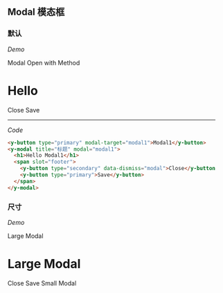 <div style="overflow: auto;height: 700px;padding: 12px;">

## Modal 模态框
>

### 默认

*Demo*

<y-row class="demo-modal">
  <y-col :md="12">
    <y-button type="primary" modal-target="modal1">Modal</y-button>
    <y-button type="success" @click="openModal">Open with Method</y-button>
    <y-modal
      ref="modal1"
      title="标题"
      modal="modal1"
      @show="handleShow"
      @shown="handleShown"
      @hide="handleHide"
      @hidden="handleHidden"
    >
      <h1>Hello</h1>
      <span slot="footer">
        <y-button type="secondary" data-dismiss="modal">Close</y-button>
        <y-button type="primary">Save</y-button>
      </span>
    </y-modal>
  </y-col>
</y-row>

---

*Code*

```html
<y-button type="primary" modal-target="modal1">Modal1</y-button>
<y-modal title="标题" modal="modal1">
  <h1>Hello Modal1</h1>
  <span slot="footer">
    <y-button type="secondary" data-dismiss="modal">Close</y-button>
    <y-button type="primary">Save</y-button>
  </span>
</y-modal>
```

### 尺寸

*Demo*

<y-row class="demo-modal">
  <y-col :md="3">
    <y-button type="primary" modal-target="largeModal">Large Modal</y-button>
    <y-modal title="标题" modal="largeModal" size="lg">
      <h1>Large Modal</h1>
      <span slot="footer">
        <y-button type="secondary" data-dismiss="modal">Close</y-button>
        <y-button type="primary">Save</y-button>
      </span>
    </y-modal>
  </y-col>
  <y-col :md="3">
    <y-button type="primary" modal-target="smallModal">Small Modal</y-button>
    <y-modal title="标题" modal="smallModal" size="sm">
      <h1>Small Modal</h1>
      <span slot="footer">
        <y-button type="secondary" data-dismiss="modal">Close</y-button>
        <y-button type="primary">Save</y-button>
      </span>
    </y-modal>
  </y-col>
</y-row>

---

*Code*

```html
<y-button type="primary" modal-target="largeModal">Large Modal</y-button>
<y-modal title="标题" modal="largeModal" size="lg">
  <h1>Large Modal</h1>
  <span slot="footer">
    <y-button type="secondary" data-dismiss="modal">Close</y-button>
    <y-button type="primary">Save</y-button>
  </span>
</y-modal>
<y-button type="primary" modal-target="smallModal">Small Modal</y-button>
<y-modal title="标题" modal="smallModal" size="sm">
  <h1>Small Modal</h1>
  <span slot="footer">
    <y-button type="secondary" data-dismiss="modal">Close</y-button>
    <y-button type="primary">Save</y-button>
  </span>
</y-modal>
```


</div>

<script>
  export default {
    data () {
      return {

      }
    },
    methods: {
      openModal () {
        this.$refs.modal1.show()
      },
      handleShow () {
        console.log('handleShow')
      },
      handleShow () {
        console.log('handleShow')
      },
      handleShown () {
        console.log('handleShown')
      },
      handleHide () {
        console.log('handleHide')
      },
      handleHidden () {
        console.log('handleHidden')
      }
    }
  }
</script>

<style scoped>
  .demo-modal {
    margin-bottom: 10px;
  }
</style>
